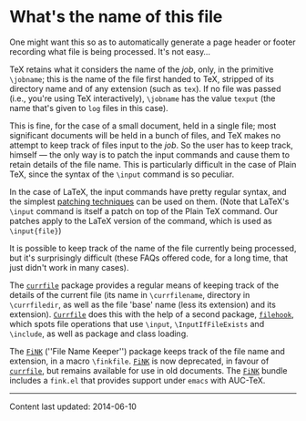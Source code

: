 # What's the name of this file

One might want this so as to automatically generate a page header or
footer recording what file is being processed.  It's not easy&hellip;

TeX retains what it considers the name of the _job_, only, in
the primitive `\jobname`; this is the name of the file first
handed to TeX, stripped of its directory name and of any extension
(such as `tex`).  If no file was passed (i.e., you're using
TeX interactively), `\jobname` has the value `texput`
(the name that's given to `log` files in this case).

This is fine, for the case of a small document, held in a single file;
most significant documents will be held in a bunch of files, and
TeX makes no attempt to keep track of files input to the
_job_.  So the user has to keep track, himself&nbsp;&mdash; the only way
is to patch the input commands and cause them to retain details of the
file name.  This is particularly difficult in the case of Plain TeX,
since the syntax of the `\input` command is so peculiar.

In the case of LaTeX, the input commands have pretty regular
syntax, and the simplest [patching techniques](./FAQ-patch.html) can be
used on them.  (Note that LaTeX's `\input` command is itself a
patch on top of the Plain TeX command.  Our patches apply to the
LaTeX version of the command, which is used as `\input{file}`)

It is possible to keep track of the name of the file currently being
processed, but it's surprisingly difficult (these FAQs offered
code, for a long time, that just didn't work in many cases).

The [`currfile`](http://ctan.org/pkg/currfile) package provides a regular means of keeping
track of the details of the current file (its name in
`\currfilename`, directory in `\currfiledir`, as well as the
file 'base' name (less its extension) and its extension).
[`Currfile`](http://ctan.org/pkg/Currfile) does this with the help of a second package,
[`filehook`](http://ctan.org/pkg/filehook), which spots file operations that use `\input`,
`\InputIfFileExists` and `\include`, as well as package and
class loading.

The [`FiNK`](http://ctan.org/pkg/FiNK) (''File Name Keeper'') package keeps track of the
file name and extension, in a macro `\finkfile`.  [`FiNK`](http://ctan.org/pkg/FiNK) is
now deprecated, in favour of [`currfile`](http://ctan.org/pkg/currfile), but remains available
for use in old documents.
The [`FiNK`](http://ctan.org/pkg/FiNK) bundle includes a `fink.el` that provides
support under `emacs` with AUC-TeX.


----

Content last updated: 2014-06-10
